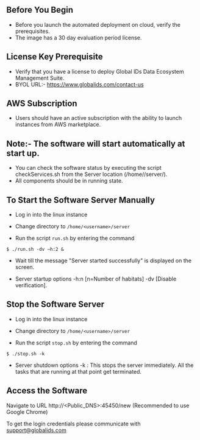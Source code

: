 ## Before You Begin

- Before you launch the automated deployment on cloud, verify the prerequisites.
- The image has a 30 day evaluation period license.

## License Key Prerequisite

- Verify that you have a license to deploy Global IDs Data Ecosystem Management Suite.
- BYOL URL:- https://www.globalids.com/contact-us

## AWS Subscription

- Users should have an active subscription with the ability to launch instances from AWS marketplace.

## Note:- The software will start automatically at start up.

- You can check the software status by executing the script checkServices.sh from the Server location (/home/<username>/server/).
- All components should be in running state.

## To Start the Software Server Manually

- Log in into the linux instance

- Change directory to `/home/<username>/server`

- Run the script `run.sh` by entering the command

```
$ ./run.sh -dv –h:2 &
```

- Wait till the message "Server started successfully" is displayed on the screen.

- Server startup options -h:n [n=Number of habitats] -dv [Disable verification].

## Stop the Software Server

- Log in into the linux instance

- Change directory to `/home/<username>/server`

- Run the script `stop.sh` by entering the command

```
$ ./stop.sh -k
```

- Server shutdown options -k : This stops the server immediately. All the tasks that are running at that point get terminated.

## Access the Software

Navigate to URL http://<Public_DNS>:45450/new (Recommended to use Google Chrome)

To get the login credentials please communicate with support@globalids.com


